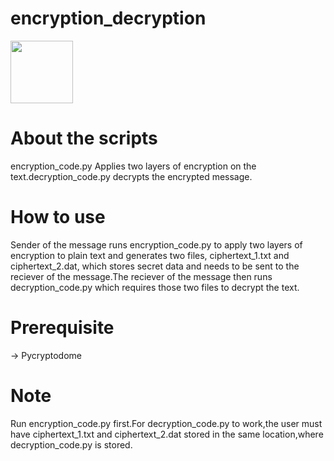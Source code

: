 # encryption_decryption

<img src="https://cdn.jsdelivr.net/gh/devicons/devicon/icons/python/python-original-wordmark.svg" width="100" height="100" />

# About the scripts

encryption_code.py Applies two layers of encryption on the text.decryption_code.py decrypts the encrypted message.

# How to use

Sender of the message runs encryption_code.py to apply two layers of encryption to plain text and generates two files, ciphertext_1.txt and ciphertext_2.dat, which 
stores secret data and needs to be sent to the reciever of the message.The reciever of the message then runs decryption_code.py which requires those two files to 
decrypt the text. 

# Prerequisite

-> Pycryptodome

# Note

Run encryption_code.py first.For decryption_code.py to work,the user must have ciphertext_1.txt and ciphertext_2.dat stored in the same location,where 
decryption_code.py is stored.
